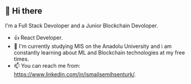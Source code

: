   <h2> <b>👋 Hi there</b> </h2> 

  I'm a Full Stack Devoloper and a Junior Blockchain Devoloper.
 - 👍 React Developer.
 - 🌱 I'm currently studying MIS on the Anadolu University and i am constantly learning about ML and Blockchain technologies at my free times.
 - 📫 You can reach me from: https://www.linkedin.com/in/ismailsemihsenturk/.

<!---
ismailsemihsenturk/ismailsemihsenturk is a ✨ special ✨ repository because its `README.md` (this file) appears on your GitHub profile.
You can click the Preview link to take a look at your changes.
--->
